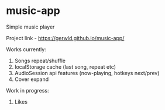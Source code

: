 # music-app
Simple music player

Project link - https://gerwld.github.io/music-app/

Works currently:
1) Songs repeat/shuffle
2) localStorage cache (last song, repeat etc)
3) AudioSession api features (now-playing, hotkeys next/prev)
4) Cover expand

Work in progress:
1) Likes
